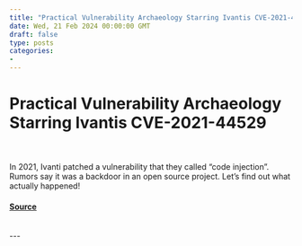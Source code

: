 ```yaml
---
title: "Practical Vulnerability Archaeology Starring Ivantis CVE-2021-44529"
date: Wed, 21 Feb 2024 00:00:00 GMT
draft: false
type: posts
categories: 
- 
---
```

# Practical Vulnerability Archaeology Starring Ivantis CVE-2021-44529

<br/>

<br/>
In 2021, Ivanti patched a vulnerability that they called “code injection”. Rumors say it was a backdoor in an open source project. Let’s find out what actually happened!

#### [Source](https://www.greynoise.io/blog/practical-vulnerability-archaeology-starring-ivantis-cve-2021-44529)

<br/>
---
